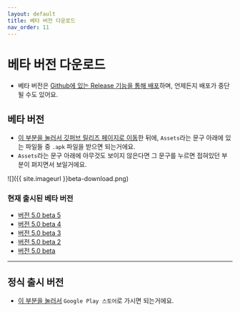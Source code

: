 ```yaml
---
layout: default
title: 베타 버전 다운로드
nav_order: 11
---
```


# 베타 버전 다운로드
* 베타 버전은 [Github에 있는 Release 기능을 통해 배포](https://github.com/DarkTornado/KakaoTalkBot/releases)하며, 언제든지 배포가 중단될 수도 있어요.


## 베타 버전
* [이 부분을 눌러서 깃퍼브 릴리즈 페이지로 이동](https://github.com/DarkTornado/KakaoTalkBot/releases)한 뒤에, `Assets`라는 문구 아래에 있는 파일들 중 `.apk` 파일을 받으면 되는거에요.
* `Assets`라는 문구 아래에 아무것도 보이지 않은다면 그 문구를 누르면 접혀있던 부분이 펴지면서 보일거에요.

![]({{ site.imageurl }}beta-download.png)

### 현재 출시된 베타 버전
* [버전 5.0 beta 5](https://github.com/DarkTornado/KakaoTalkBot/releases/tag/v5.0_beta_5)
* [버전 5.0 beta 4](https://github.com/DarkTornado/KakaoTalkBot/releases/tag/v5.0_beta_4)
* [버전 5.0 beta 3](https://github.com/DarkTornado/KakaoTalkBot/releases/tag/v5.0_beta_3)
* [버전 5.0 beta 2](https://github.com/DarkTornado/KakaoTalkBot/releases/tag/v5.0_beta_2)
* [버전 5.0 beta](https://github.com/DarkTornado/KakaoTalkBot/releases/tag/v5.0_beta)

***

## 정식 출시 버전
* [이 부분을 눌러서](https://play.google.com/store/apps/details?id=com.darktornado.chatbot) `Google Play 스토어`로 가시면 되는거에요.

